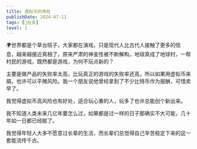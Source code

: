 ```yaml
---
title: 虚拟币的用处
publishDate: 2024-07-11
tags: [👫社会]
level: 1
---
```


🌍世界都是个草台班子，大家都在演戏，只是现代人比古代人接触了更多的信息，越来越接近真相了，原来严肃的神圣性被不断解构，地球真成了地球村，一帮村民的游戏，既然都是游戏，为何不玩点新的？

主要是做产品的失败率太高，比玩真正的游戏的失败率还高，所以如果用虚拟币来搞，也许可以平摊风险。我一个朋友说他曾经拿到了不少比特币作为报酬，可惜卖早了。

我觉得虚拟币高风险也有好处，适合玩心重的人，玩多了也许总能创个新出来。

我不知道人类未来几亿年要怎么过，如果都是过一样的日子那确实不大可能，几十年如一日都已经腻了。

我觉得年轻人大多不愿意过长辈的生活，而长辈们总觉得自己辛苦稳定下来的这一套能流传千古。
